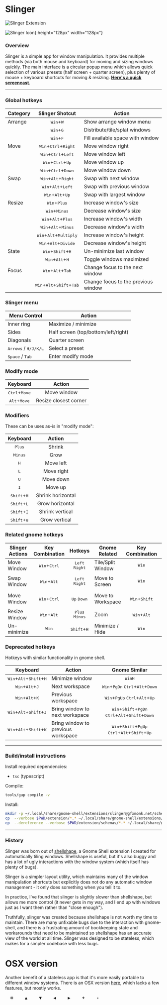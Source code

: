 
# Slinger

![Slinger Extension](http://gfxmonk.net/dist/status/project/slinger.png)

![Slinger Icon](img/icon.png){:height="128px" width="128px"}

### Overview

Slinger is a simple app for window manipulation. It provides multiple methods (via both mouse and keyboard) for moving and sizing windows quickly. 
The main interface is a circular popup menu which allows quick selection of various presets (half screen + quarter screen), plus plenty of mouse + keyboard shortcuts for moving & resizing.
[**Here's a quick screencast**](https://www.youtube.com/watch?v=JnZDxHSlQKM).

---

### Global hotkeys

| Category | Slinger Shotcut                                               | Action                              |
|----------|:-------------------------------------------------------------:|-------------------------------------|
| Arrange  | <kbd>Win</kbd>+<kbd>W</kbd>                                   | Show arrange window menu            |
|          | <kbd>Win</kbd>+<kbd>G</kbd>                                   | Distribute/tile/splat windows       |
|          | <kbd>Win</kbd>+<kbd>F</kbd>                                   | Fill available space with window    |
| Move     | <kbd>Win</kbd>+<kbd>Ctrl</kbd>+<kbd>Right</kbd>               | Move window right                   |
|          | <kbd>Win</kbd>+<kbd>Ctrl</kbd>+<kbd>Left</kbd>                | Move window left                    |
|          | <kbd>Win</kbd>+<kbd>Ctrl</kbd>+<kbd>Up</kbd>                  | Move window up                      |
|          | <kbd>Win</kbd>+<kbd>Ctrl</kbd>+<kbd>Down</kbd>                | Move window down                    |
| Swap     | <kbd>Win</kbd>+<kbd>Alt</kbd>+<kbd>Right</kbd>                | Swap with next window               |
|          | <kbd>Win</kbd>+<kbd>Alt</kbd>+<kbd>Left</kbd>                 | Swap with previous window           |
|          | <kbd>Win</kbd>+<kbd>Alt</kbd>+<kbd>Up</kbd>                   | Swap with largest window            |
| Resize   | <kbd>Win</kbd>+<kbd>Plus</kbd>                                | Increase window's size              |
|          | <kbd>Win</kbd>+<kbd>Minus</kbd>                               | Decrease window's size              |
|          | <kbd>Win</kbd>+<kbd>Alt</kbd>+<kbd>Plus</kbd>                 | Increase window's width             |
|          | <kbd>Win</kbd>+<kbd>Alt</kbd>+<kbd>Minus</kbd>                | Decrease window's width             |
|          | <kbd>Win</kbd>+<kbd>Alt</kbd>+<kbd>Multiply</kbd>             | Increase window's height            |
|          | <kbd>Win</kbd>+<kbd>Alt</kbd>+<kbd>Divide</kbd>               | Decrease window's height            |
| State    | <kbd>Win</kbd>+<kbd>Shift</kbd>+<kbd>H</kbd>                  | Un-minimize last window             |
|          | <kbd>Win</kbd>+<kbd>Alt</kbd>+<kbd>H</kbd>                    | Toggle windows maximized            |
| Focus    | <kbd>Win</kbd>+<kbd>Alt</kbd>+<kbd>Tab</kbd>                  | Change focus to the next window     |
|          | <kbd>Win</kbd>+<kbd>Alt</kbd>+<kbd>Shift</kbd>+<kbd>Tab</kbd> | Change focus to the previous window |

### Slinger menu

| Menu Control                            | Action                              |
|-----------------------------------------|-------------------------------------|
| Inner ring                              | Maximize / minimize                 |
| Sides                                   | Half screen (top/bottom/left/right) |
| Diagonals                               | Quarter screen                      |
| <kbd>Arrows</kbd> / <kbd>H/J/K/L</kbd>  | Select a preset                     |
| <kbd>Space</kbd> / <kbd>Tab</kbd>       | Enter modify mode                   |

### Modify mode

|             Keyboard            |         Action        |
|:-------------------------------:|:---------------------:|
| <kbd>Ctrl</kbd>+<kbd>Move</kbd> |      Move window      |
|  <kbd>Alt</kbd>+<kbd>Move</kbd> | Resize closest corner |

### Modifiers

These can be uses as-is in "modify mode":

|            Keyboard           |       Action      |
|:-----------------------------:|:-----------------:|
|        <kbd>Plus</kbd>        |       Shrink      |
|        <kbd>Minus</kbd>       |        Grow       |
|          <kbd>H</kbd>         |     Move left     |
|          <kbd>L</kbd>         |     Move right    |
|          <kbd>U</kbd>         |     Move down     |
|          <kbd>I</kbd>         |      Move up      |
| <kbd>Shift</kbd>+<kbd>H</kbd> | Shrink horizontal |
| <kbd>Shift</kbd>+<kbd>L</kbd> |  Grow horizontal  |
| <kbd>Shift</kbd>+<kbd>I</kbd> |  Shrink vertical  |
| <kbd>Shift</kbd>+<kbd>u</kbd> |   Grow vertical   |

### Related gnome hotkeys

| Slinger Actions |         Key Combination        |              Hotkeys             | Gnome Related     |         Key Combination         |                             Hotkeys                            |
|-----------------|:------------------------------:|:--------------------------------:|-------------------|:-------------------------------:|:--------------------------------------------------------------:|
| Move Window     | <kbd>Win</kbd>+<kbd>Ctrl</kbd> | <kbd>Left</kbd> <kbd>Right</kbd> | Tile/Split Window |          <kbd>Win</kbd>         |                <kbd>Left</kbd> <kbd>Right</kbd>                |
| Swap Window     |  <kbd>Win</kbd>+<kbd>Alt</kbd> | <kbd>Left</kbd> <kbd>Right</kbd> | Move to Screen    |          <kbd>Win</kbd>         | <kbd>Left</kbd> <kbd>Right</kbd> <kbd>Up</kbd> <kbd>Down</kbd> |
| Move Window     | <kbd>Win</kbd>+<kbd>Ctrl</kbd> |   <kbd>Up</kbd> <kbd>Down</kbd>  | Move to Workspace | <kbd>Win</kbd>+<kbd>Shift</kbd> | <kbd>PgDn</kbd> <kbd>PgUp</kbd> <kbd>Home</kbd> <kbd>End</kbd> |
| Resize Window   |  <kbd>Win</kbd>+<kbd>Alt</kbd> | <kbd>Plus</kbd> <kbd>Minus</kbd> | Zoom              |  <kbd>Win</kbd>+<kbd>Alt</kbd>  |                <kbd>Plus</kbd> <kbd>Minus</kbd>                |
| Un-minimize     |         <kbd>Win</kbd>         |   <kbd>Shift</kbd>+<kbd>H</kbd>  | Minimize / Hide   |          <kbd>Win</kbd>         |                          <kbd>H</kbd>                          |

### Deprecated hotkeys

Hotkeys with similar functionality in gnome shell.

|                           Keyboard                          | Action                             |                                                  Gnome Similar                                                  |
|:-----------------------------------------------------------:|------------------------------------|:---------------------------------------------------------------------------------------------------------------:|
| <kbd>Win</kbd>+<kbd>Alt</kbd>+<kbd>Shift</kbd>+<kbd>H</kbd> | Minimize window                    |                                            <kbd>Win</kbd><kbd>H</kbd>                                           |
|          <kbd>Win</kbd>+<kbd>Alt</kbd>+<kbd>J</kbd>         | Next workspace                     |                  <kbd>Win</kbd>+<kbd>PgDn</kbd> <kbd>Ctrl</kbd>+<kbd>Alt</kbd>+<kbd>Down</kbd>                  |
|          <kbd>Win</kbd>+<kbd>Alt</kbd>+<kbd>K</kbd>         | Previous workspace                 |                   <kbd>Win</kbd>+<kbd>PgUp</kbd> <kbd>Ctrl</kbd>+<kbd>Alt</kbd>+<kbd>Up</kbd>                   |
| <kbd>Win</kbd>+<kbd>Alt</kbd>+<kbd>Shift</kbd>+<kbd>J</kbd> | Bring window to next workspace     | <kbd>Win</kbd>+<kbd>Shift</kbd>+<kbd>PgDn</kbd> <kbd>Ctrl</kbd>+<kbd>Alt</kbd>+<kbd>Shift</kbd>+<kbd>Down</kbd> |
| <kbd>Win</kbd>+<kbd>Alt</kbd>+<kbd>Shift</kbd>+<kbd>K</kbd> | Bring window to previous workspace |  <kbd>Win</kbd>+<kbd>Shift</kbd>+<kbd>PgUp</kbd> <kbd>Ctrl</kbd>+<kbd>Alt</kbd>+<kbd>Shift</kbd>+<kbd>Up</kbd>  |

---

### Build/install instructions

Install required dependencies:

* `tsc` (typescript)

Compile:

```bash
tools/gup compile -v
```

Install:

```bash
mkdir -p ~/.local/share/gnome-shell/extensions/slinger@gfxmonk.net/schemas
cp  --verbose $PWD/extension/*.* ~/.local/share/gnome-shell/extensions/slinger@gfxmonk.net/
cp  --dereference --verbose $PWD/extension/schemas/*.* ~/.local/share/gnome-shell/extensions/slinger@gfxmonk.net/schemas/
```

---

### History

Slinger was born out of [shellshape](https://github.com/timbertson/shellshape/), a Gnome Shell extension I created for automatically tiling windows. Shellshape is useful, but it's also buggy and has a lot of ugly interactions with the window system (which itself has plenty of bugs).

Slinger is a simpler layout utility, which maintains many of the window manipulation shortcuts but explicitly does not do any automatic window management - it only does something when you tell it to.

In practice, I've found that slinger is slightly slower than shellshape, but allows me more control (it never gets in my way, and I end up with windows just as I want them rather than "close enough").

Truthfully, slinger was created because shellshape is not worth my time to maintain. There are many unfixable bugs due to the interaction with gnome-shell, and there is a frustrating amount of bookkeeping state and workarounds that need to be maintained so shellshape has an accurate view of the world at all time. Slinger was designed to be stateless, which makes for a simpler codebase with less bugs.

# OSX version

Another benefit of a stateless app is that it's more easily portable to different window systems. There is an OSX version [here](https://github.com/timbertson/Slinger.app), which lacks a few features, but mostly works.

<kbd>&nbsp;&nbsp;⊞&nbsp;&nbsp;</kbd>
<kbd>&nbsp;&nbsp;▲&nbsp;&nbsp;</kbd>
<kbd>&nbsp;&nbsp;▼&nbsp;&nbsp;</kbd>
<kbd>&nbsp;&nbsp;◀&nbsp;&nbsp;</kbd>
<kbd>&nbsp;&nbsp;▶&nbsp;&nbsp;</kbd>
<kbd>&nbsp;&nbsp;**+**&nbsp;&nbsp;</kbd>
<kbd>&nbsp;&nbsp;**-**&nbsp;&nbsp;</kbd>
